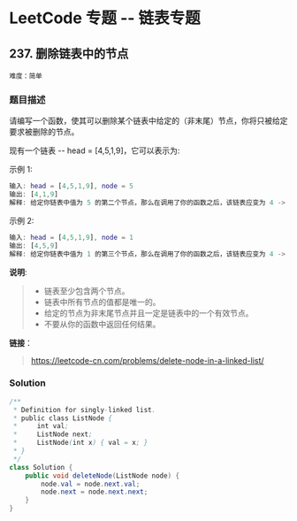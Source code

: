 # LeetCode 专题 -- 链表专题

## 237. 删除链表中的节点

`难度：简单`

### 题目描述

请编写一个函数，使其可以删除某个链表中给定的（非末尾）节点，你将只被给定要求被删除的节点。

现有一个链表 -- head = [4,5,1,9]，它可以表示为:

示例 1:

```matlab
输入: head = [4,5,1,9], node = 5
输出: [4,1,9]
解释: 给定你链表中值为 5 的第二个节点，那么在调用了你的函数之后，该链表应变为 4 -> 1 -> 9.
```

示例 2:

```matlab
输入: head = [4,5,1,9], node = 1
输出: [4,5,9]
解释: 给定你链表中值为 1 的第三个节点，那么在调用了你的函数之后，该链表应变为 4 -> 5 -> 9.
```

**说明**:

> - 链表至少包含两个节点。
> - 链表中所有节点的值都是唯一的。
> - 给定的节点为非末尾节点并且一定是链表中的一个有效节点。
> - 不要从你的函数中返回任何结果。

**链接**：
> <https://leetcode-cn.com/problems/delete-node-in-a-linked-list/>

### Solution


```java
/**
 * Definition for singly-linked list.
 * public class ListNode {
 *     int val;
 *     ListNode next;
 *     ListNode(int x) { val = x; }
 * }
 */
class Solution {
    public void deleteNode(ListNode node) {
        node.val = node.next.val;
        node.next = node.next.next;
    }
}
```
